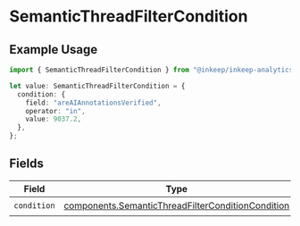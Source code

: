 # SemanticThreadFilterCondition

## Example Usage

```typescript
import { SemanticThreadFilterCondition } from "@inkeep/inkeep-analytics/models/components";

let value: SemanticThreadFilterCondition = {
  condition: {
    field: "areAIAnnotationsVerified",
    operator: "in",
    value: 9037.2,
  },
};
```

## Fields

| Field                                                                                                                  | Type                                                                                                                   | Required                                                                                                               | Description                                                                                                            |
| ---------------------------------------------------------------------------------------------------------------------- | ---------------------------------------------------------------------------------------------------------------------- | ---------------------------------------------------------------------------------------------------------------------- | ---------------------------------------------------------------------------------------------------------------------- |
| `condition`                                                                                                            | [components.SemanticThreadFilterConditionCondition](../../models/components/semanticthreadfilterconditioncondition.md) | :heavy_check_mark:                                                                                                     | N/A                                                                                                                    |